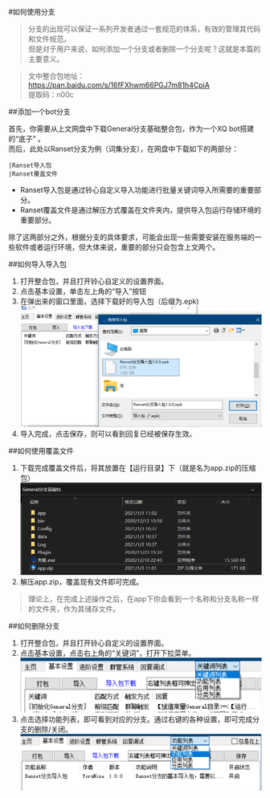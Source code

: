 #如何使用分支

>分支的出现可以保证一系列开发者通过一套规范的体系，有效的管理其代码和文件规范。  
但是对于用户来说，如何添加一个分支或者删除一个分支呢？这就是本篇的主要意义。

>文中整合包地址：https://pan.baidu.com/s/16fFXhwm66PGJ7m81h4CpiA  
提取码：n00c

##添加一个bot分支


首先，你需要从上文网盘中下载General分支基础整合包，作为一个XQ bot搭建的“底子” 。  
而后，此处以Ranset分支为例（词集分支），在网盘中下载如下的两部分：
```
|Ranset导入包
|Ranset覆盖文件
```

* Ranset导入包是通过铃心自定义导入功能进行批量关键词导入所需要的重要部分。
* Ranset覆盖文件是通过解压方式覆盖在文件夹内，提供导入包运行存储环境的重要部分。

除了这两部分之外，根据分支的具体要求，可能会出现一些需要安装在服务端的一些软件或者运行环境，但大体来说，重要的部分只会包含上文两个。


##如何导入导入包

1. 打开整合包，并且打开铃心自定义的设置界面。
2. 点击基本设置，单击左上角的“导入”按钮
3. 在弹出来的窗口里面，选择下载好的导入包（后缀为.epk)
![Picture](/pic/14.png "导入页面")
4. 导入完成，点击保存，则可以看到回复已经被保存生效。


##如何使用覆盖文件

1. 下载完成覆盖文件后，将其放置在【运行目录】下（就是名为app.zip的压缩包）
![Picture](/pic/15.png "放置位置示例")
2. 解压app.zip，覆盖现有文件即可完成。
>理论上，在完成上述操作之后，在app下你会看到一个名称和分支名称一样的文件夹，作为其储存文件。


##如何删除分支
1. 打开整合包，并且打开铃心自定义的设置界面。
2. 点击基本设置，点击右上角的“关键词”，打开下拉菜单。
![Picture](/pic/16.png "点击位置指示")
3. 点击选择功能列表，即可看到对应的分支。通过右键的各种设置，即可完成分支的删除/关闭。
![Picture](/pic/17.png "点击位置指示")